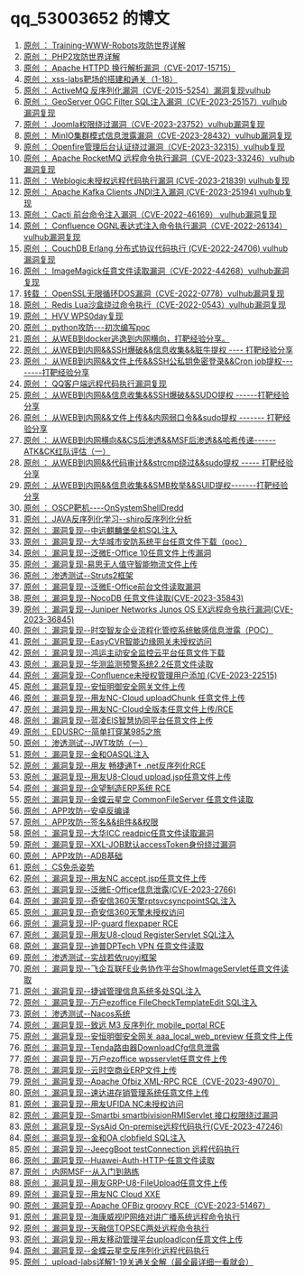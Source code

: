 # qq_53003652 的博文
1. [原创
：  Training-WWW-Robots攻防世界详解](https://blog.csdn.net/qq_53003652/article/details/129855609)
2. [原创
：  PHP2攻防世界详解](https://blog.csdn.net/qq_53003652/article/details/129855711)
3. [原创
：  Apache HTTPD 换行解析漏洞（CVE-2017-15715）](https://blog.csdn.net/qq_53003652/article/details/129938024)
4. [原创
：  xss-labs靶场的搭建和通关（1-18）](https://blog.csdn.net/qq_53003652/article/details/130101502)
5. [原创
：  ActiveMQ 反序列化漏洞（CVE-2015-5254）漏洞复现vulhub](https://blog.csdn.net/qq_53003652/article/details/131571294)
6. [原创
：  GeoServer OGC Filter SQL注入漏洞（CVE-2023-25157）vulhub漏洞复现](https://blog.csdn.net/qq_53003652/article/details/131571595)
7. [原创
：  Joomla权限绕过漏洞（CVE-2023-23752）vulhub漏洞复现](https://blog.csdn.net/qq_53003652/article/details/131590423)
8. [原创
：  MinIO集群模式信息泄露漏洞（CVE-2023-28432）vulhub漏洞复现](https://blog.csdn.net/qq_53003652/article/details/131630532)
9. [原创
：  Openfire管理后台认证绕过漏洞（CVE-2023-32315）vulhub复现](https://blog.csdn.net/qq_53003652/article/details/131657652)
10. [原创
：  Apache RocketMQ 远程命令执行漏洞（CVE-2023-33246）vulhub漏洞复现](https://blog.csdn.net/qq_53003652/article/details/131680774)
11. [原创
：  Weblogic未授权远程代码执行漏洞 (CVE-2023-21839) vulhub复现](https://blog.csdn.net/qq_53003652/article/details/131706961)
12. [原创
：  Apache Kafka Clients JNDI注入漏洞 (CVE-2023-25194) vulhub复现](https://blog.csdn.net/qq_53003652/article/details/131721688)
13. [原创
：  Cacti 前台命令注入漏洞（CVE-2022-46169） vulhub漏洞复现](https://blog.csdn.net/qq_53003652/article/details/131772322)
14. [原创
：  Confluence OGNL表达式注入命令执行漏洞（CVE-2022-26134）vulhub漏洞复现](https://blog.csdn.net/qq_53003652/article/details/131796096)
15. [原创
：  CouchDB Erlang 分布式协议代码执行 (CVE-2022-24706) vulhub漏洞复现](https://blog.csdn.net/qq_53003652/article/details/131818955)
16. [原创
：  ImageMagick任意文件读取漏洞（CVE-2022-44268）vulhub漏洞复现](https://blog.csdn.net/qq_53003652/article/details/132019236)
17. [转载
：  OpenSSL无限循环DOS漏洞（CVE-2022-0778）vulhub漏洞复现](https://blog.csdn.net/qq_53003652/article/details/132088083)
18. [原创
：  Redis Lua沙盒绕过命令执行（CVE-2022-0543）vulhub漏洞复现](https://blog.csdn.net/qq_53003652/article/details/132108870)
19. [原创
：  HVV WPS0day复现](https://blog.csdn.net/qq_53003652/article/details/132205635)
20. [原创
：  python攻防---初次编写poc](https://blog.csdn.net/qq_53003652/article/details/132259165)
21. [原创
：  从WEB到docker逃逸到内网横向，打靶经验分享。](https://blog.csdn.net/qq_53003652/article/details/132381860)
22. [原创
：  从WEB到内网&&SSH爆破&&信息收集&&脏牛提权 ---- 打靶经验分享](https://blog.csdn.net/qq_53003652/article/details/132390955)
23. [原创
：  从WEB到内网&&文件上传&&SSH公私钥免密登录&&Cron job提权--------打靶经验分享](https://blog.csdn.net/qq_53003652/article/details/132401917)
24. [原创
：  QQ客户端远程代码执行漏洞复现](https://blog.csdn.net/qq_53003652/article/details/132421089)
25. [原创
：  从WEB到内网&&信息收集&&SSH爆破&&SUDO提权 ------打靶经验分享](https://blog.csdn.net/qq_53003652/article/details/132454992)
26. [原创
：  从WEB到内网&&文件上传&&内网弱口令&&sudo提权 ------- 打靶经验分享](https://blog.csdn.net/qq_53003652/article/details/132495471)
27. [原创
：  从WEB到内网横向&&CS后渗透&&MSF后渗透&&哈希传递------ATK&CK红队评估（一）](https://blog.csdn.net/qq_53003652/article/details/132514360)
28. [原创
：  从WEB到内网&&代码审计&&strcmp绕过&&sudo提权 ----- 打靶经验分享](https://blog.csdn.net/qq_53003652/article/details/132643939)
29. [原创
：  从WEB到内网&&信息收集&&SMB枚举&&SUID提权-------打靶经验分享](https://blog.csdn.net/qq_53003652/article/details/132778732)
30. [原创
：  OSCP靶机----OnSystemShellDredd](https://blog.csdn.net/qq_53003652/article/details/132865685)
31. [原创
：  JAVA反序列化学习--shiro反序列化分析](https://blog.csdn.net/qq_53003652/article/details/133349871)
32. [原创
：  漏洞复现--中远麒麟堡垒机SQL注入](https://blog.csdn.net/qq_53003652/article/details/133623560)
33. [原创
：  漏洞复现--大华城市安防系统平台任意文件下载（poc）](https://blog.csdn.net/qq_53003652/article/details/133631347)
34. [原创
：  漏洞复现--泛微E-Office 10任意文件上传漏洞](https://blog.csdn.net/qq_53003652/article/details/133656975)
35. [原创
：  漏洞复现-易思无人值守智能物流文件上传](https://blog.csdn.net/qq_53003652/article/details/133661797)
36. [原创
：  渗透测试--Struts2框架](https://blog.csdn.net/qq_53003652/article/details/133665920)
37. [原创
：  漏洞复现--泛微E-Office前台文件读取漏洞](https://blog.csdn.net/qq_53003652/article/details/133666053)
38. [原创
：  漏洞复现--NocoDB 任意文件读取(CVE-2023-35843)](https://blog.csdn.net/qq_53003652/article/details/133666271)
39. [原创
：  漏洞复现--Juniper Networks Junos OS EX远程命令执行漏洞(CVE-2023-36845)](https://blog.csdn.net/qq_53003652/article/details/133689941)
40. [原创
：  漏洞复现--时空智友企业流程化管控系统敏感信息泄露（POC）](https://blog.csdn.net/qq_53003652/article/details/133690782)
41. [原创
：  漏洞复现--EasyCVR智能边缘网关未授权访问](https://blog.csdn.net/qq_53003652/article/details/133738491)
42. [原创
：  漏洞复现--鸿运主动安全监控云平台任意文件下载](https://blog.csdn.net/qq_53003652/article/details/133794830)
43. [原创
：  漏洞复现--华测监测预警系统2.2任意文件读取](https://blog.csdn.net/qq_53003652/article/details/133844561)
44. [原创
：  漏洞复现--Confluence未授权管理用户添加 (CVE-2023-22515)](https://blog.csdn.net/qq_53003652/article/details/133868104)
45. [原创
：  漏洞复现--安恒明御安全网关文件上传](https://blog.csdn.net/qq_53003652/article/details/133879821)
46. [原创
：  漏洞复现--用友NC-Cloud uploadChunk 任意文件上传](https://blog.csdn.net/qq_53003652/article/details/133899529)
47. [原创
：  漏洞复现--用友NC-Cloud全版本任意文件上传/RCE](https://blog.csdn.net/qq_53003652/article/details/133922699)
48. [原创
：  漏洞复现--蓝凌EIS智慧协同平台任意文件上传](https://blog.csdn.net/qq_53003652/article/details/133946389)
49. [原创
：  EDUSRC--简单打穿某985之旅](https://blog.csdn.net/qq_53003652/article/details/133955675)
50. [原创
：  渗透测试--JWT攻防（一）](https://blog.csdn.net/qq_53003652/article/details/133966069)
51. [原创
：  漏洞复现--金和OASQL注入](https://blog.csdn.net/qq_53003652/article/details/133993035)
52. [原创
：  漏洞复现--用友 畅捷通T+ .net反序列化RCE](https://blog.csdn.net/qq_53003652/article/details/134031230)
53. [原创
：  漏洞复现--用友U8-Cloud upload.jsp任意文件上传](https://blog.csdn.net/qq_53003652/article/details/134054321)
54. [原创
：  漏洞复现--企望制造ERP系统 RCE](https://blog.csdn.net/qq_53003652/article/details/134070568)
55. [原创
：  漏洞复现--金蝶云星空 CommonFileServer 任意文件读取](https://blog.csdn.net/qq_53003652/article/details/134160199)
56. [原创
：  APP攻防--安卓反编译](https://blog.csdn.net/qq_53003652/article/details/134179770)
57. [原创
：  APP攻防--签名&&组件&&权限](https://blog.csdn.net/qq_53003652/article/details/134186457)
58. [原创
：  漏洞复现--大华ICC readpic任意文件读取漏洞](https://blog.csdn.net/qq_53003652/article/details/134201046)
59. [原创
：  漏洞复现--XXL-JOB默认accessToken身份绕过漏洞](https://blog.csdn.net/qq_53003652/article/details/134201685)
60. [原创
：  APP攻防--ADB基础](https://blog.csdn.net/qq_53003652/article/details/134211566)
61. [原创
：  CS免杀姿势](https://blog.csdn.net/qq_53003652/article/details/134262768)
62. [原创
：  漏洞复现--用友NC accept.jsp任意文件上传](https://blog.csdn.net/qq_53003652/article/details/134266334)
63. [原创
：  漏洞复现--泛微E-Office信息泄露(CVE-2023-2766)](https://blog.csdn.net/qq_53003652/article/details/134306231)
64. [原创
：  漏洞复现--奇安信360天擎rptsvcsyncpointSQL注入](https://blog.csdn.net/qq_53003652/article/details/134327023)
65. [原创
：  漏洞复现--奇安信360天擎未授权访问](https://blog.csdn.net/qq_53003652/article/details/134328000)
66. [原创
：  漏洞复现--IP-guard flexpaper RCE](https://blog.csdn.net/qq_53003652/article/details/134375261)
67. [原创
：  漏洞复现--用友U8-cloud RegisterServlet SQL注入](https://blog.csdn.net/qq_53003652/article/details/134400953)
68. [原创
：  漏洞复现--迪普DPTech VPN 任意文件读取](https://blog.csdn.net/qq_53003652/article/details/134420311)
69. [原创
：  渗透测试--实战若依ruoyi框架](https://blog.csdn.net/qq_53003652/article/details/134445952)
70. [原创
：  漏洞复现--飞企互联FE业务协作平台ShowImageServlet任意文件读取](https://blog.csdn.net/qq_53003652/article/details/134501809)
71. [原创
：  漏洞复现--捷诚管理信息系统多处SQL注入](https://blog.csdn.net/qq_53003652/article/details/134551352)
72. [原创
：  漏洞复现--万户ezoffice FileCheckTemplateEdit SQL注入](https://blog.csdn.net/qq_53003652/article/details/134576789)
73. [原创
：  渗透测试--Nacos系统](https://blog.csdn.net/qq_53003652/article/details/134615116)
74. [原创
：  漏洞复现--致远 M3 反序列化 mobile_portal RCE](https://blog.csdn.net/qq_53003652/article/details/134649229)
75. [原创
：  漏洞复现--安恒明御安全网关 aaa_local_web_preview 任意文件上传](https://blog.csdn.net/qq_53003652/article/details/134694045)
76. [原创
：  漏洞复现--Tenda路由器DownloadCfg信息泄露](https://blog.csdn.net/qq_53003652/article/details/134730593)
77. [原创
：  漏洞复现--万户ezoffice wpsservlet任意文件上传](https://blog.csdn.net/qq_53003652/article/details/134805732)
78. [原创
：  漏洞复现--云时空商业ERP文件上传](https://blog.csdn.net/qq_53003652/article/details/134830881)
79. [原创
：  漏洞复现--Apache Ofbiz XML-RPC RCE（CVE-2023-49070）](https://blog.csdn.net/qq_53003652/article/details/134866258)
80. [原创
：  漏洞复现--速达进存销管理系统任意文件上传](https://blog.csdn.net/qq_53003652/article/details/134938381)
81. [原创
：  漏洞复现--用友UFIDA NC未授权访问](https://blog.csdn.net/qq_53003652/article/details/134946752)
82. [原创
：  漏洞复现--Smartbi smartbivisionRMIServlet 接口权限绕过漏洞](https://blog.csdn.net/qq_53003652/article/details/135069768)
83. [原创
：  漏洞复现--SysAid On-premise远程代码执行(CVE-2023-47246)](https://blog.csdn.net/qq_53003652/article/details/135071438)
84. [原创
：  漏洞复现--金和OA clobfield SQL注入](https://blog.csdn.net/qq_53003652/article/details/135089589)
85. [原创
：  漏洞复现--JeecgBoot testConnection 远程代码执行](https://blog.csdn.net/qq_53003652/article/details/135117272)
86. [原创
：  漏洞复现--Huawei-Auth-HTTP-任意文件读取](https://blog.csdn.net/qq_53003652/article/details/135159677)
87. [原创
：  内网MSF--从入门到熟练](https://blog.csdn.net/qq_53003652/article/details/135202291)
88. [原创
：  漏洞复现--用友GRP-U8-FileUpload任意文件上传](https://blog.csdn.net/qq_53003652/article/details/135226814)
89. [原创
：  漏洞复现--用友NC Cloud XXE](https://blog.csdn.net/qq_53003652/article/details/135251376)
90. [原创
：  漏洞复现--Apache OFBiz groovy RCE（CVE-2023-51467）](https://blog.csdn.net/qq_53003652/article/details/135311261)
91. [原创
：  漏洞复现--海康威视IP网络对讲广播系统远程命令执行](https://blog.csdn.net/qq_53003652/article/details/135363912)
92. [原创
：  漏洞复现--天融信TOPSEC两处远程命令执行](https://blog.csdn.net/qq_53003652/article/details/135392971)
93. [原创
：  漏洞复现--用友移动管理平台uploadIcon任意文件上传](https://blog.csdn.net/qq_53003652/article/details/135439135)
94. [原创
：  漏洞复现--金蝶云星空反序列化远程代码执行](https://blog.csdn.net/qq_53003652/article/details/135455658)
95. [原创
：  upload-labs详解1-19关通关全解（最全最详细一看就会）](https://blog.csdn.net/qq_53003652/article/details/129969951)
